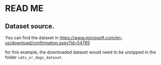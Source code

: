 # READ ME 


## Dataset source.

You can find the dataset  in https://www.microsoft.com/en-us/download/confirmation.aspx?id=54765

for this example, the downloaded dataset would need to be unzipped in the folder `cats_or_dogs_dataset`.